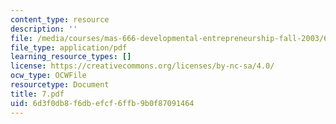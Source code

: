 ```yaml
---
content_type: resource
description: ''
file: /media/courses/mas-666-developmental-entrepreneurship-fall-2003/6d3f0db8f6dbefcf6ffb9b0f87091464_7.pdf
file_type: application/pdf
learning_resource_types: []
license: https://creativecommons.org/licenses/by-nc-sa/4.0/
ocw_type: OCWFile
resourcetype: Document
title: 7.pdf
uid: 6d3f0db8-f6db-efcf-6ffb-9b0f87091464
---
```

